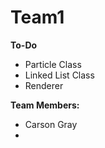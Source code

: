 # Team1

**To-Do**

- Particle Class
- Linked List Class
- Renderer

**Team Members:**

  - Carson Gray
  - 
